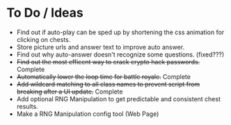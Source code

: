 # To Do / Ideas

- Find out if auto-play can be sped up by shortening the css animation for clicking on chests.
- Store picture urls and answer text to improve auto answer.
- Find out why auto-answer doesn't recognize some questions. (fixed???)
- ~~Find out the most efficent way to crack crypto hack passwords.~~ Complete
- ~~Automatically lower the loop time for battle royale.~~ Complete
- ~~Add wildcard matching to all class names to prevent script from breaking after a UI update.~~ Complete
- Add optional RNG Manipulation to get predictable and consistent chest results.
- Make a RNG Manipulation config tool (Web Page)